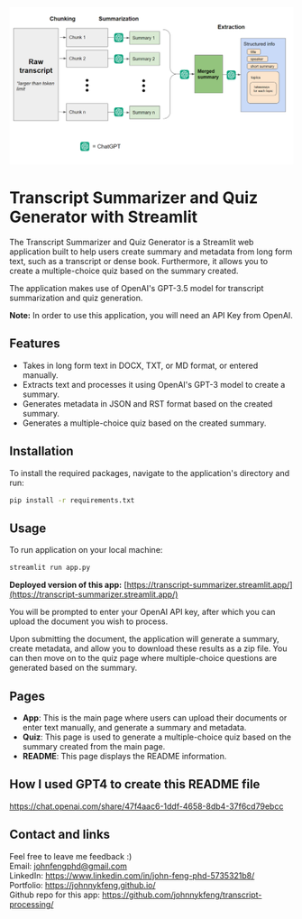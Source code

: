 
![architecture_diagram](./images/LLM_architecture.png)

# Transcript Summarizer and Quiz Generator with Streamlit

The Transcript Summarizer and Quiz Generator is a Streamlit web application built to help users create summary and metadata from long form text, such as a transcript or dense book. Furthermore, it allows you to create a multiple-choice quiz based on the summary created.

The application makes use of OpenAI's GPT-3.5 model for transcript summarization and quiz generation. 

**Note:** In order to use this application, you will need an API Key from OpenAI.

## Features
- Takes in long form text in DOCX, TXT, or MD format, or entered manually.
- Extracts text and processes it using OpenAI's GPT-3 model to create a summary.
- Generates metadata in JSON and RST format based on the created summary.
- Generates a multiple-choice quiz based on the created summary.

## Installation

To install the required packages, navigate to the application's directory and run:
```sh
pip install -r requirements.txt
```

## Usage

To run application on your local machine:
```sh
streamlit run app.py
```

**Deployed version of this app:** [https://transcript-summarizer.streamlit.app/](https://transcript-summarizer.streamlit.app/)

You will be prompted to enter your OpenAI API key, after which you can upload the document you wish to process. 

Upon submitting the document, the application will generate a summary, create metadata, and allow you to download these results as a zip file. You can then move on to the quiz page where multiple-choice questions are generated based on the summary.


## Pages

- **App**: This is the main page where users can upload their documents or enter text manually, and generate a summary and metadata.
- **Quiz**: This page is used to generate a multiple-choice quiz based on the summary created from the main page.
- **README**: This page displays the README information.


## How I used GPT4 to create this README file
https://chat.openai.com/share/47f4aac6-1ddf-4658-8db4-37f6cd79ebcc


## Contact and links
Feel free to leave me feedback :) <br>
Email: johnfengphd@gmail.com <br>
LinkedIn: https://www.linkedin.com/in/john-feng-phd-5735321b8/<br>
Portfolio: https://johnnykfeng.github.io/ <br>
Github repo for this app: https://github.com/johnnykfeng/transcript-processing/




